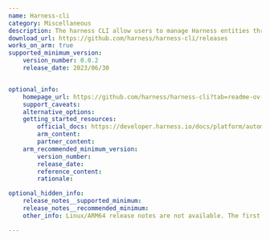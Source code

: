 ```yaml
---
name: Harness-cli
category: Miscellaneous
description: The harness CLI allow users to manage Harness entities through the use of resource YAML files for creating, deleting, and modifying them.
download_url: https://github.com/harness/harness-cli/releases
works_on_arm: true
supported_minimum_version:
    version_number: 0.0.2
    release_date: 2023/06/30


optional_info:
    homepage_url: https://github.com/harness/harness-cli?tab=readme-ov-file#harness-cli
    support_caveats:
    alternative_options:
    getting_started_resources:
        official_docs: https://developer.harness.io/docs/platform/automation/cli/install/
        arm_content:
        partner_content:
    arm_recommended_minimum_version:
        version_number:
        release_date:
        reference_content:
        rationale:

optional_hidden_info:
    release_notes__supported_minimum:
    release_notes__recommended_minimum:
    other_info: Linux/ARM64 release notes are not available. The first linux-arm64 harness-cli tar is available from version 0.0.2 onwards on the GitHub releases.

---
```

